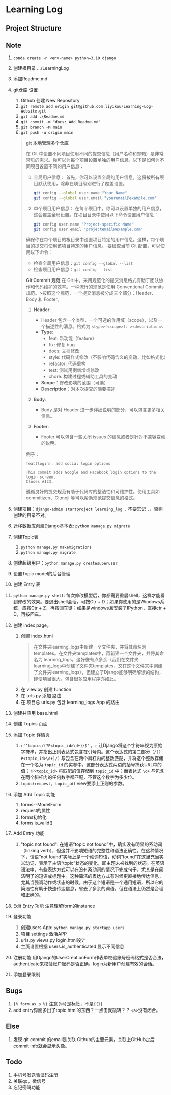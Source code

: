 # Learning Log

## Project Structure

## Note

1. `conda create -n <env-name> python=3.10 django`
2. 创建根目录 .../LearningLog
3. 添加Readme.md
4. git仓库 设置
   1. Github 创建 New Repository
   2. `git remote add origin git@github.com:liyikou/Learning-Log-Website.git`
   3. `git add .\Readme.md`
   4. `git commit -m "docs: Add Readme.md"`
   5. `git branch -M main`
   6. `git push -u origin main`

    > **git 本地管理多个仓库**
    >
    > 在 Git 中设置不同项目使用不同的提交信息（用户名称和邮箱）是非常常见的需求。你可以为每个项目设置单独的用户信息。以下是如何为不同项目设置不同的用户信息：
    >
    > 1. 全局用户信息：
    >     首先，你可以设置全局的用户信息，这将被所有项目默认使用，除非在项目级别进行了覆盖设置。
    >
    >     ```bash
    >     git config --global user.name "Your Name"
    >     git config --global user.email "youremail@example.com"
    >     ```
    >
    > 2. 单个项目用户信息：
    >      在每个项目中，你可以设置单独的用户信息，这会覆盖全局设置。在项目目录中使用以下命令设置用户信息：
    >
    >      ```bash
    >      git config user.name "Project-specific Name"
    >      git config user.email "projectemail@example.com"
    >      ```
    >
    >   确保你在每个项目的根目录中设置项目特定的用户信息。这样，每个项目的提交将使用该项目特定的用户信息。
    >   要检查当前 Git 配置，可以使用以下命令：
    >
    > - 检查全局用户信息：`git config --global --list`
    > - 检查项目用户信息：`git config --list`
    >
    >
    > **Git Commit 规范**
    > 在 Git 中，采用规范化的提交消息格式有助于团队协作和代码维护的效率。一种流行的规范是使用 Conventional Commits 规范。>按照这个规范，一个提交消息被分成三个部分：Header、Body 和 Footer。
    >
    >  1. **Header**:
    >     - Header 包含一个类型、一个可选的作用域（scope），以及一个描述性的消息。格式为 `<type>(<scope>): ><description>`.
    >     - **Type**:
    >       - feat: 新功能（feature）
    >       - fix: 修复 bug
    >       - docs: 文档修改
    >       - style: 代码样式修改（不影响代码含义的变动，比如格式化）
    >       - refactor: 代码重构
    >       - test: 测试用例新增或修改
    >       - chore: 构建过程或辅助工具的变动
    >     - **Scope**：修改影响的范围（可选）
    >     - **Description**：对本次提交的简要描述
    >
    >  2. **Body**:
    >     - Body 是对 Header 进一步详细说明的部分，可以包含更多相关信息。
    >
    >  3. **Footer**:
    >     - Footer 可以包含一些关闭 issues 的信息或者是针对不兼容变动的说明。
    >
    >  例子：
    >
    >  ```plaintext
    >  feat(login): add social login options
    >
    >  This commit adds Google and Facebook login options to the login screen.
    >  Closes #123.
    >
    >  ```
    >
    >  遵循良好的提交规范有助于代码库的整洁性和可维护性。使用工具如 commitizen、Gitmoji 等可以帮助规范提交信息的格式。
5. 创建项目：`django-admin startproject learning_log .`
    不要忘记 `.`，否则创建的目录不对。
6. 迁移数据库创建Django基本表: `python manage.py migrate`
7. 创建Topic表
   1. `python manage.py makemigrations`
   2. `python manage.py migrate`
8. 创建超级用户：`python manage.py createsuperuser`
9. 设置Topic model的后台管理
10. 创建 Entry 表
11. `python manage.py shell`: 每次修改模型后，你都需要重启shell，这样才能看到修改的效果。要退出shell会话，可按Ctr + D；如果你使用的是Windows系统，应按Ctr + Z，再按回车键；如果是windows且安装了IPython，直接ctr + D，再按回车。
12. 创建 index page。
    1. 创建 index.html
        > 在文件夹learning_logs中新建一个文件夹，并将其命名为templates。在文件夹templates中，再新建一个文件夹，并将其命名为 learning_logs。这好像有点多余（我们在文件夹learning_logs中创建了文件夹templates，又在这个文件夹中创建了文件夹learning_logs），但建立了Django能够明确解读的结构，即便项目很大，包含很多应用程序亦如此。
    2. 在 view.py 创建 function
    3. 在 urls.py 添加 路由
    4. 在 项目总 urls.py 包含 learning_logs App 的路由
13. 创建并应用 base.html
14. 创建 Topics 页面
15. 添加 Topic 详情页
    1. `r'^topics/(?P<topic_id>\d+)/$'` 。`r` 让Django将这个字符串视为原始字符串，并指出正则表达式包含在引号内。这个表达式的第二部分`（/(?P<topic_id>\d+)/)` 与包含在两个斜杠内的整数匹配，并将这个整数存储在一个名为 `topic_id` 的实参中。这部分表达式两边的括号捕获URL中的值；`?P<topic_id>` 将匹配的值存储到 `topic_id` 中；而表达式 `\d+` 与包含在两个斜杆内的任何数字都匹配，不管这个数字为多少位。
    2. `topic(request, topic_id)` view要添上正则的参数。
16. 添加 Add Topic 功能
    1. forms--ModelForm
    2. request的属性
    3. forms初始化
    4. forms.is_valid()
17. Add Entry 功能
    1. "topic not found": 在短语“topic not found”中，确实没有明显的系动词（linking verb），但这并不影响短语的完整性和语法正确性。在这种情况下，谓语“not found”实际上是一个动词短语，动词“found”在这里充当实义动词，表示了主语“topic”状态的变化，即主题未被找到的状态。在英语语法中，有些表达方式可以在没有系动词的情况下完成句子，尤其是在简洁明了的短语或标题中。这种简洁的表达方式有时候更直接地传达信息，尤其当强调动作或状态的时候。由于这个短语是一个通用短语，所以它的简洁性有助于快速传达信息，省去了多余的词语，但在语法上仍然是合理和正确的。
18. Edit Entry 功能
    注意理解form的instance
19. 登录功能
    1. 创建users App: `python manage.py startapp users`
    2. 项目 settings 激活APP
    3. urls.py views.py login.html设计
    4. 主页设置根据 users.is_authenticated 显示不同信息
20. 注册功能
    用Django的UserCreationForm作表单校验账号密码格式是否合法，authenticate来校验账户密码是否正确，login为新用户创建有效的会话。
21. 添加登录限制

## Bugs

1. `{% form.as_p %}`
    注意`{%%}`是标签，不是`{{}}`
2. add entry界面多出了topic.html的东西？一点击就跳转？？
    `<a>`没有闭合。

## Else

1. 发现 git commit 的email是关联 Github的主要元素，关联上GitHub之后commit info就会显示头像。

## Todo

1. 手机号发送验证码注册
2. 关联qq，微信号
3. 忘记密码功能

